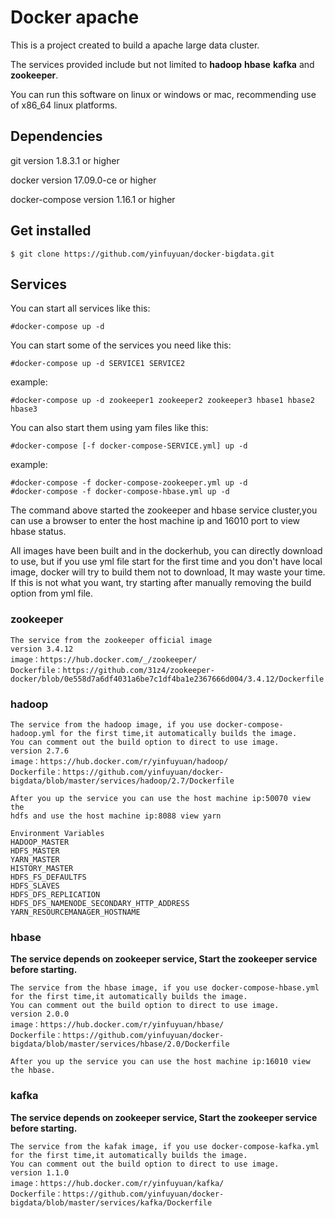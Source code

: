 # Docker apache

This is a project created to build a apache large data cluster.

The services provided include but not limited to **hadoop** **hbase** **kafka** and **zookeeper**.

You can run this software on linux or windows or mac, recommending use of x86_64 linux platforms.

## Dependencies

git version 1.8.3.1 or higher

docker version 17.09.0-ce or higher

docker-compose version 1.16.1 or higher

## Get installed
    
    $ git clone https://github.com/yinfuyuan/docker-bigdata.git

## Services

You can start all services like this:

    #docker-compose up -d

You can start some of the services you need like this:

    #docker-compose up -d SERVICE1 SERVICE2
    
example:

    #docker-compose up -d zookeeper1 zookeeper2 zookeeper3 hbase1 hbase2 hbase3
    
You can also start them using yam files like this:

    #docker-compose [-f docker-compose-SERVICE.yml] up -d
    
example:

    #docker-compose -f docker-compose-zookeeper.yml up -d
    #docker-compose -f docker-compose-hbase.yml up -d
    
The command above started the zookeeper and hbase service cluster,you can use
a browser to enter the host machine ip and 16010 port to view hbase status.
    
All images have been built and in the dockerhub, you can directly download to use, 
but if you use yml file start for the first time and you don't have local image, 
docker will try to build them not to download, It may waste your time.
If this is not what you want, try starting after manually removing the build option from yml file.

### zookeeper
    
    The service from the zookeeper official image
    version 3.4.12
    image：https://hub.docker.com/_/zookeeper/
    Dockerfile：https://github.com/31z4/zookeeper-docker/blob/0e558d7a6df4031a6be7c1df4ba1e2367666d004/3.4.12/Dockerfile
    
### hadoop
    
    The service from the hadoop image, if you use docker-compose-hadoop.yml for the first time,it automatically builds the image.
    You can comment out the build option to direct to use image.
    version 2.7.6
    image：https://hub.docker.com/r/yinfuyuan/hadoop/
    Dockerfile：https://github.com/yinfuyuan/docker-bigdata/blob/master/services/hadoop/2.7/Dockerfile
    
    After you up the service you can use the host machine ip:50070 view the
    hdfs and use the host machine ip:8088 view yarn
    
    Environment Variables
    HADOOP_MASTER
    HDFS_MASTER
    YARN_MASTER
    HISTORY_MASTER
    HDFS_FS_DEFAULTFS
    HDFS_SLAVES
    HDFS_DFS_REPLICATION
    HDFS_DFS_NAMENODE_SECONDARY_HTTP_ADDRESS
    YARN_RESOURCEMANAGER_HOSTNAME
    
### hbase
    
**The service depends on zookeeper service, Start the zookeeper service before starting.**

    The service from the hbase image, if you use docker-compose-hbase.yml for the first time,it automatically builds the image.
    You can comment out the build option to direct to use image.
    version 2.0.0
    image：https://hub.docker.com/r/yinfuyuan/hbase/
    Dockerfile：https://github.com/yinfuyuan/docker-bigdata/blob/master/services/hbase/2.0/Dockerfile
    
    After you up the service you can use the host machine ip:16010 view the hbase.
    
### kafka
    
**The service depends on zookeeper service, Start the zookeeper service before starting.**
    
    The service from the kafak image, if you use docker-compose-kafka.yml for the first time,it automatically builds the image.
    You can comment out the build option to direct to use image.
    version 1.1.0
    image：https://hub.docker.com/r/yinfuyuan/kafka/
    Dockerfile：https://github.com/yinfuyuan/docker-bigdata/blob/master/services/kafka/Dockerfile